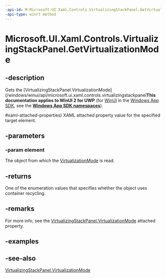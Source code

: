 ```yaml
---
-api-id: M:Microsoft.UI.Xaml.Controls.VirtualizingStackPanel.GetVirtualizationMode(Microsoft.UI.Xaml.DependencyObject)
-api-type: winrt method
---
```


<!-- Method syntax
public Windows.UI.Xaml.Controls.VirtualizationMode GetVirtualizationMode(Windows.UI.Xaml.DependencyObject element)
-->

# Microsoft.UI.Xaml.Controls.VirtualizingStackPanel.GetVirtualizationMode

## -description
Gets the [VirtualizingStackPanel.VirtualizationMode](/windows/winui/api/microsoft.ui.xaml.controls.virtualizingstackpanel**This documentation applies to WinUI 2 for UWP** (for [WinUI](/windows/apps/winui/winui3/) in the [Windows App SDK](/windows/apps/windows-app-sdk/), see the **[Windows App SDK namespaces](/windows/windows-app-sdk/api/winrt/)**).

#xaml-attached-properties) XAML attached property value for the specified target element.

## -parameters
### -param element
The object from which the [VirtualizationMode](virtualizationmode.md) is read.

## -returns
One of the enumeration values that specifies whether the object uses container recycling.

## -remarks
For more info, see the [VirtualizingStackPanel.VirtualizationMode](/windows/winui/api/microsoft.ui.xaml.controls.virtualizingstackpanel#xaml-attached-properties) attached property.

## -examples

## -see-also
[VirtualizingStackPanel.VirtualizationMode](/windows/winui/api/microsoft.ui.xaml.controls.virtualizingstackpanel#xaml-attached-properties)
